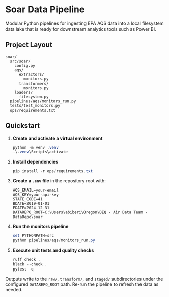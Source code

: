 # Soar Data Pipeline

Modular Python pipelines for ingesting EPA AQS data into a local filesystem data lake that is ready for downstream analytics tools such as Power BI.

## Project Layout

```
soar/
  src/soar/
    config.py
    aqs/
      extractors/
        monitors.py
      transformers/
        monitors.py
    loaders/
      filesystem.py
  pipelines/aqs/monitors_run.py
  tests/test_monitors.py
  ops/requirements.txt
```

## Quickstart

1. **Create and activate a virtual environment**
   ```powershell
   python -m venv .venv
   .\.venv\Scripts\activate
   ```
2. **Install dependencies**
   ```powershell
   pip install -r ops/requirements.txt
   ```
3. **Create a `.env` file** in the repository root with:
   ```env
   AQS_EMAIL=your-email
   AQS_KEY=your-api-key
   STATE_CODE=41
   BDATE=2019-01-01
   EDATE=2024-12-31
   DATAREPO_ROOT=C:\Users\abiberi\Oregon\DEQ - Air Data Team - DataRepo\soar
   ```
4. **Run the monitors pipeline**
   ```powershell
   set PYTHONPATH=src
   python pipelines/aqs/monitors_run.py
   ```
5. **Execute unit tests and quality checks**
   ```powershell
   ruff check .
   black --check .
   pytest -q
   ```

Outputs write to the `raw/`, `transform/`, and `staged/` subdirectories under the configured `DATAREPO_ROOT` path. Re-run the pipeline to refresh the data as needed.
